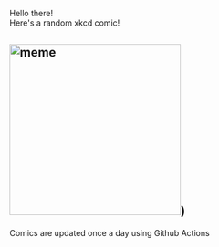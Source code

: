 Hello there! <br>Here's a random xkcd comic!<br>
## <img src="https://imgs.xkcd.com/comics/star_wars_voyager_1.png" alt="meme" width="300"/>)<br>
Comics are updated once a day using Github Actions